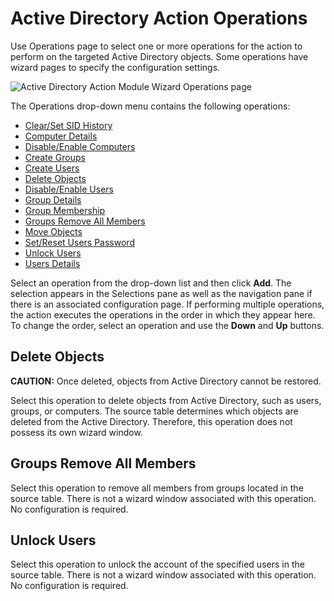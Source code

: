 # Active Directory Action Operations

Use Operations page to select one or more operations for the action to perform on the targeted
Active Directory objects. Some operations have wizard pages to specify the configuration settings.

![Active Directory Action Module Wizard Operations page](/img/versioned_docs/activitymonitor_7.1/activitymonitor/admin/monitoreddomains/admonitoringconfiguration/operations.webp)

The Operations drop-down menu contains the following operations:

- [Clear/Set SID History ](/docs/accessanalyzer/11.6/accessanalyzer/admin/action/activedirectory/operations/sidhistory.md)
- [Computer Details](/docs/accessanalyzer/11.6/accessanalyzer/admin/action/activedirectory/operations/computerdetails.md)
- [Disable/Enable Computers](/docs/accessanalyzer/11.6/accessanalyzer/admin/action/activedirectory/operations/disableenablecomputers.md)
- [Create Groups](/docs/accessanalyzer/11.6/accessanalyzer/admin/action/activedirectory/operations/creategroups.md)
- [Create Users](/docs/accessanalyzer/11.6/accessanalyzer/admin/action/activedirectory/operations/createusers.md)
- [Delete Objects](#delete-objects)
- [Disable/Enable Users](/docs/accessanalyzer/11.6/accessanalyzer/admin/action/activedirectory/operations/disableenableusers.md)
- [Group Details](/docs/accessanalyzer/11.6/accessanalyzer/admin/action/activedirectory/operations/groupdetails.md)
- [Group Membership](/docs/accessanalyzer/11.6/accessanalyzer/admin/action/activedirectory/operations/groupmembership.md)
- [Groups Remove All Members ](#groups-remove-all-members)
- [Move Objects](/docs/accessanalyzer/11.6/accessanalyzer/admin/action/activedirectory/operations/moveobjects.md)
- [Set/Reset Users Password ](/docs/accessanalyzer/11.6/accessanalyzer/admin/action/activedirectory/operations/setresetpassword.md)
- [Unlock Users ](#unlock-users)
- [Users Details ](/docs/accessanalyzer/11.6/accessanalyzer/admin/action/activedirectory/operations/usersdetails.md)

Select an operation from the drop-down list and then click **Add**. The selection appears in the
Selections pane as well as the navigation pane if there is an associated configuration page. If
performing multiple operations, the action executes the operations in the order in which they appear
here. To change the order, select an operation and use the **Down** and **Up** buttons.

## Delete Objects

**CAUTION:** Once deleted, objects from Active Directory cannot be restored.

Select this operation to delete objects from Active Directory, such as users, groups, or computers.
The source table determines which objects are deleted from the Active Directory. Therefore, this
operation does not possess its own wizard window.

## Groups Remove All Members

Select this operation to remove all members from groups located in the source table. There is not a
wizard window associated with this operation. No configuration is required.

## Unlock Users

Select this operation to unlock the account of the specified users in the source table. There is not
a wizard window associated with this operation. No configuration is required.

